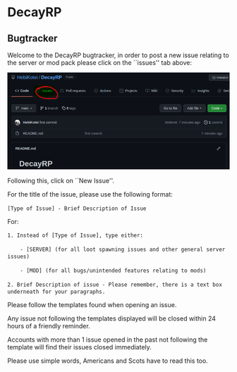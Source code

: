 # DecayRP

## Bugtracker

Welcome to the DecayRP bugtracker, in order to post a new issue relating to the server or mod pack please click on the ``issues'' tab above:

![Displaying Issues Tab](/Assets/issues.png)

Following this, click on ``New Issue''.

For the title of the issue, please use the following format:

`[Type of Issue] - Brief Description of Issue`

For:

	1. Instead of [Type of Issue], type either:

		- [SERVER] (for all loot spawning issues and other general server issues)

		- [MOD] (for all bugs/unintended features relating to mods)

	2. Brief Description of issue - Please remember, there is a text box underneath for your paragraphs.

Please follow the templates found when opening an issue.

Any issue not following the templates displayed will be closed within 24 hours of a friendly reminder.

Accounts with more than 1 issue opened in the past not following the template will find their issues closed immediately.

Please use simple words, Americans and Scots have to read this too.
